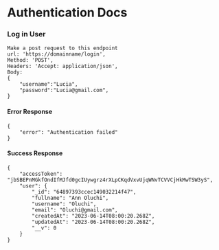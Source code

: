 # Authentication Docs

### Log in User

    Make a post request to this endpoint
    url: 'https://domainname/login',
    Method: 'POST',
    Headers: 'Accept: application/json',
    Body:
    {
        "username":"Lucia",
        "password":"Lucia@gmail.com",
    }

#### Error Response 
    {
        "error": "Authentication failed"
    }    


#### Success Response 

    {
        "accessToken": "jbSBEPnMGkfOndIfMJfd0gcIUywgrz4rXLpCKqdVxvUjqWNvTCVVCjHkMwTSW3yS",
        "user": {
            "_id": "64897393ccec149032214f47",
            "fullname": "Ann Oluchi",
            "username": "Oluchi",
            "email": "Oluchi@gmail.com",
            "createdAt": "2023-06-14T08:00:20.268Z",
            "updatedAt": "2023-06-14T08:00:20.268Z",
            "__v": 0
        }
    }


